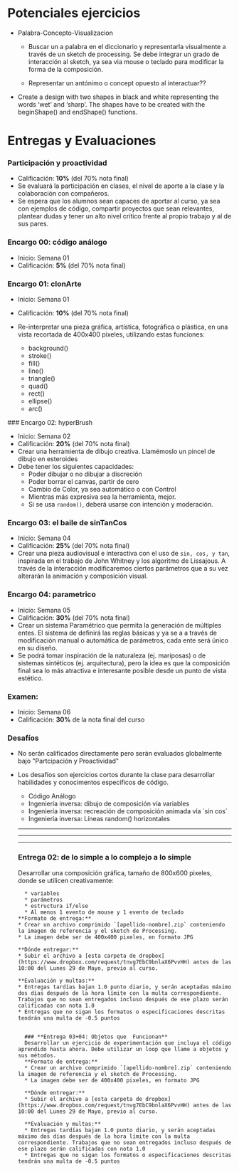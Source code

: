 # Potenciales ejercicios

- Palabra-Concepto-Visualizacion
	- Buscar un a palabra en el diccionario y representarla visualmente a través de un sketch de processing. Se debe integrar un grado de interacción al sketch, ya sea via mouse o teclado para modificar la forma de la composición.

	- Representar un antónimo o concept opuesto al interactuar??

- Create a design with two shapes in black and white representing the words ‘wet’ and ‘sharp’. The shapes have to be created with the beginShape() and endShape() functions.

# Entregas y Evaluaciones

### Participación y proactividad
* Calificación: **10%** (del 70% nota final)
* Se evaluará la participación en clases, el nivel de aporte a la clase y la colaboración con compañeros.
* Se espera que los alumnos sean capaces de aportar al curso, ya sea con ejemplos de código, compartir proyectos que sean relevantes, plantear dudas y tener un alto nivel crítico frente al propio trabajo y al de sus pares.


### Encargo 00: código análogo
* Inicio: Semana 01
* Calificación: **5%** (del 70% nota final)



### Encargo 01: clonArte
* Inicio: Semana 01
* Calificación: **10%** (del 70% nota final)
* Re-interpretar una pieza gráfica, artística, fotográfica o plástica, en una vista recortada de 400x400 pixeles, utilizando estas funciones:

	* background()
	* stroke()
	* fill()
	* line()
	* triangle()
	* quad()
	* rect()
	* ellipse()
	* arc()

### Encargo 02: hyperBrush
* Inicio: Semana 02
* Calificación: **20%** (del 70% nota final)
* Crear una herramienta de dibujo creativa. Llamémoslo un pincel de dibujo en esteroides
* Debe tener los siguientes capacidades:
	* Poder dibujar o no dibujar a discreción
	* Poder borrar el canvas, partir de cero
	* Cambio de Color, ya sea automático o con Control
	* Mientras más expresiva sea la herramienta, mejor.
	* Si se usa `random()`, deberá usarse con intención y moderación.


### Encargo 03: el baile de sinTanCos
* Inicio: Semana 04
* Calificación: **25%** (del 70% nota final)
* Crear una pieza audiovisual e interactiva con el uso de `sin, cos, y tan`, inspirada en el trabajo de John Whitney y los algoritmo de Lissajous. A través de la interacción modificaremos ciertos parámetros que a su vez alterarán la animación y composición visual.



### Encargo 04: parametrico
* Inicio: Semana 05
* Calificación: **30%** (del 70% nota final)
* Crear un sistema Paramétrico que permita la generación de múltiples entes. El sistema de definirá las reglas básicas y ya se a a través de modificación manual o automática de parámetros, cada ente será único en su diseño.
* Se podrá tomar inspiración de la naturaleza (ej. mariposas) o de sistemas sintéticos (ej. arquitectura), pero la idea es que la composición final sea lo más atractiva e interesante posible desde un punto de vista estético.

### Examen:
* Inicio: Semana 06
* Calificación: **30%** de la nota final del curso


### Desafíos
* No serán calificados directamente pero serán evaluados globalmente bajo "Partcipación y Proactividad"
* Los desafíos son ejercicios cortos durante la clase para desarrollar habilidades y conocimentos específicos de código.
	* Código Análogo
	* Ingeniería inversa: dibujo de composición vía variables
	* Ingeniería inversa: recreación de composición animada vía ´sin cos´
	* Ingeniería inversa: Líneas random() horizontales

	---
	---
	---
	### **Entrega 02: de lo simple a lo complejo a lo simple**
	Desarrollar una composición gráfica, tamaño de 800x600 pixeles, donde se utilicen creativamente:

		* variables
		* parámetros
		* estructura if/else
		* Al menos 1 evento de mouse y 1 evento de teclado
	  **Formato de entrega:**
	  * Crear un archivo comprimido `[apellido-nombre].zip` conteniendo la imagen de referencia y el sketch de Processing.
	  * La imagen debe ser de 400x400 pixeles, en formato JPG

	  **Dónde entregar:**
	  * Subir el archivo a [esta carpeta de dropbox](https://www.dropbox.com/request/tnvg7EbC9bnlaX6PvvHH) antes de las 10:00 del Lunes 29 de Mayo, previo al curso.

	  **Evaluación y multas:**
	  * Entregas tardías bajan 1.0 punto diario, y serán aceptadas máximo dos días después de la hora límite con la multa correspondiente. Trabajos que no sean entregados incluso después de ese plazo serán calificadas con nota 1.0
	  * Entregas que no sigan los formatos o especificaciones descritas tendrán una multa de -0.5 puntos


		### **Entrega 03+04: Objetos que  Funcionan**
		Desarrollar un ejercicio de experimentación que incluya el código aprendido hasta ahora. Debe utilizar un loop que llame a objetos y sus métodos.
		**Formato de entrega:**
		* Crear un archivo comprimido `[apellido-nombre].zip` conteniendo la imagen de referencia y el sketch de Processing.
		* La imagen debe ser de 400x400 pixeles, en formato JPG

		**Dónde entregar:**
		* Subir el archivo a [esta carpeta de dropbox](https://www.dropbox.com/request/tnvg7EbC9bnlaX6PvvHH) antes de las 10:00 del Lunes 29 de Mayo, previo al curso.

		**Evaluación y multas:**
		* Entregas tardías bajan 1.0 punto diario, y serán aceptadas máximo dos días después de la hora límite con la multa correspondiente. Trabajos que no sean entregados incluso después de ese plazo serán calificadas con nota 1.0
		* Entregas que no sigan los formatos o especificaciones descritas tendrán una multa de -0.5 puntos
